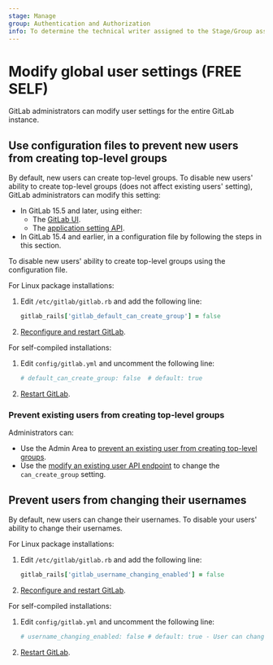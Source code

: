 ```yaml
---
stage: Manage
group: Authentication and Authorization
info: To determine the technical writer assigned to the Stage/Group associated with this page, see https://about.gitlab.com/handbook/product/ux/technical-writing/#assignments
---
```


# Modify global user settings **(FREE SELF)**

GitLab administrators can modify user settings for the entire GitLab instance.

## Use configuration files to prevent new users from creating top-level groups

By default, new users can create top-level groups. To disable new users'
ability to create top-level groups (does not affect existing users' setting), GitLab administrators can modify this setting:

- In GitLab 15.5 and later, using either:
  - The [GitLab UI](../user/admin_area/settings/account_and_limit_settings.md#prevent-new-users-from-creating-top-level-groups).
  - The [application setting API](../api/settings.md#change-application-settings).
- In GitLab 15.4 and earlier, in a configuration file by following the steps in this section.

To disable new users' ability to create top-level groups using the configuration file.

For Linux package installations:

1. Edit `/etc/gitlab/gitlab.rb` and add the following line:

   ```ruby
   gitlab_rails['gitlab_default_can_create_group'] = false
   ```

1. [Reconfigure and restart GitLab](restart_gitlab.md#reconfigure-a-linux-package-installation).

For self-compiled installations:

1. Edit `config/gitlab.yml` and uncomment the following line:

   ```yaml
   # default_can_create_group: false  # default: true
   ```

1. [Restart GitLab](restart_gitlab.md#installations-from-source).

### Prevent existing users from creating top-level groups

Administrators can:

- Use the Admin Area to [prevent an existing user from creating top-level groups](../administration/admin_area.md#prevent-a-user-from-creating-groups).
- Use the [modify an existing user API endpoint](../api/users.md#user-modification) to change the `can_create_group` setting.

## Prevent users from changing their usernames

By default, new users can change their usernames. To disable your users'
ability to change their usernames.

For Linux package installations:

1. Edit `/etc/gitlab/gitlab.rb` and add the following line:

   ```ruby
   gitlab_rails['gitlab_username_changing_enabled'] = false
   ```

1. [Reconfigure and restart GitLab](restart_gitlab.md#reconfigure-a-linux-package-installation).

For self-compiled installations:

1. Edit `config/gitlab.yml` and uncomment the following line:

   ```yaml
   # username_changing_enabled: false # default: true - User can change their username/namespace
   ```

1. [Restart GitLab](restart_gitlab.md#installations-from-source).

